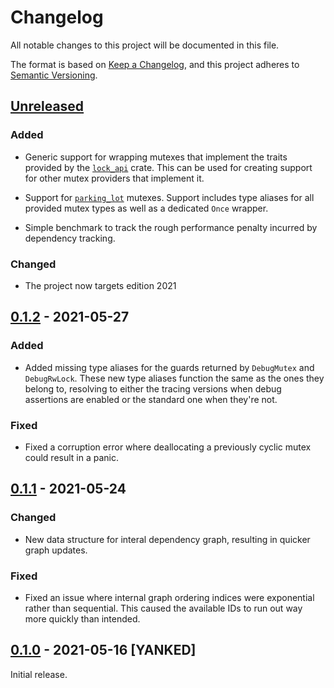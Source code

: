 # Changelog
All notable changes to this project will be documented in this file.

The format is based on [Keep a Changelog](https://keepachangelog.com/en/1.0.0/), and this project
adheres to [Semantic Versioning](https://semver.org/spec/v2.0.0.html).

## [Unreleased]

### Added
- Generic support for wrapping mutexes that implement the traits provided by the
  [`lock_api`][lock_api] crate. This can be used for creating support for other mutex providers that
  implement it.

- Support for [`parking_lot`][parking_lot] mutexes. Support includes type aliases for all
  provided mutex types as well as a dedicated `Once` wrapper.

- Simple benchmark to track the rough performance penalty incurred by dependency tracking.

### Changed

- The project now targets edition 2021

## [0.1.2] - 2021-05-27

### Added
- Added missing type aliases for the guards returned by `DebugMutex` and `DebugRwLock`. These new
  type aliases function the same as the ones they belong to, resolving to either the tracing
  versions when debug assertions are enabled or the standard one when they're not.

### Fixed
- Fixed a corruption error where deallocating a previously cyclic mutex could result in a panic.

## [0.1.1] - 2021-05-24

### Changed
- New data structure for interal dependency graph, resulting in quicker graph updates.

### Fixed
- Fixed an issue where internal graph ordering indices were exponential rather than sequential. This
  caused the available IDs to run out way more quickly than intended.

## [0.1.0] - 2021-05-16 [YANKED]

Initial release.

[Unreleased]: https://github.com/bertptrs/tracing-mutex/compare/v0.1.2...HEAD
[0.1.2]: https://github.com/bertptrs/tracing-mutex/compare/v0.1.2...v0.1.2
[0.1.1]: https://github.com/bertptrs/tracing-mutex/compare/v0.1.0...v0.1.1
[0.1.0]: https://github.com/bertptrs/tracing-mutex/releases/tag/v0.1.0

[lock_api]: https://docs.rs/lock_api/
[parking_lot]: https://docs.rs/parking_lot/
